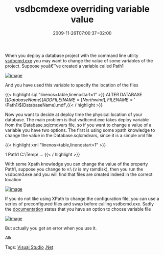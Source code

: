 ﻿---
title: "vsdbcmdexe overriding variable value"
description: ""
date: 2009-11-26T07:00:37+02:00
draft: false
tags: [Visual Studio Database Edition]
categories: [Visual Studio]
---
When you deploy a database project with the command line utility [vsdbcmd.exe](http://msdn.microsoft.com/en-us/library/dd193283.aspx) you may want to change the value of some variables of the project. Suppose youâ€™ve created a variable called Path1

[![image](http://www.codewrecks.com/blog/wp-content/uploads/2009/11/image_thumb22.png "image")](http://www.codewrecks.com/blog/wp-content/uploads/2009/11/image22.png)

And you have used this variable to specify the location of the files

{{< highlight sql "linenos=table,linenostart=1" >}}
ALTER DATABASE [$(DatabaseName)]
    ADD FILE (NAME = [Northwind], FILENAME = '$(Path1)$(DatabaseName).mdf',{{< / highlight >}}

<!-- Code inserted with Steve Dunn's Windows Live Writer Code Formatter Plugin.  http://dunnhq.com -->

Now you want to decide at deploy time the physical location of your database. The main problem is that vsdbcmd.exe takes deploy variable from the Database.sqlcmdvars file, so if you want to change a value of a variable you have two options. The first is using some xpath knowledge to change the value in the Database.sqlcmdvars, since it is a simple xml file.

{{< highlight xml "linenos=table,linenostart=1" >}}
<?xml version="1.0" encoding="utf-8"?>
<SqlCommandVariables xmlns="urn:Microsoft.VisualStudio.Data.Schema.Project.SqlCmdVars">
  <Version>1</Version>
  <Properties>
    <Property>
      <PropertyName>Path1</PropertyName>
      <PropertyValue>C:\Temp\</PropertyValue>
    </Property>
   ...
</SqlCommandVariables>{{< / highlight >}}

<!-- Code inserted with Steve Dunn's Windows Live Writer Code Formatter Plugin.  http://dunnhq.com -->

With some Xpath knowledge you can change the value of the property Path1, suppose you change to v:\ (v is my ramdisk), then you run the vsdbcmd.exe and you will find that files are created indeed in the correct location

[![image](http://www.codewrecks.com/blog/wp-content/uploads/2009/11/image_thumb23.png "image")](http://www.codewrecks.com/blog/wp-content/uploads/2009/11/image23.png)

If you do not like using XPath to change the configuration file, you can use a series of preconfigured files and swap before calling vsdbcmd.exe. Sadly the [documentation](http://msdn.microsoft.com/en-us/library/dd193283.aspx) states that you have an option to choose variable file

[![image](http://www.codewrecks.com/blog/wp-content/uploads/2009/11/image_thumb24.png "image")](http://www.codewrecks.com/blog/wp-content/uploads/2009/11/image24.png)

But actually you get an error when you use it.

Alk.

Tags: [Visual Studio](http://technorati.com/tag/Visual%20Studio) [.Net](http://technorati.com/tag/.Net)
